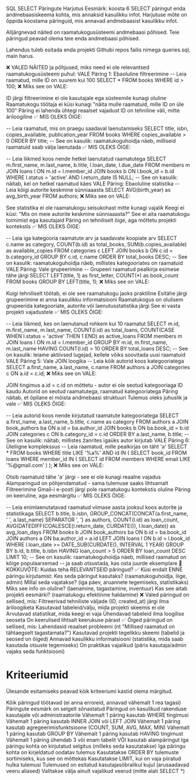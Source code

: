 SQL SELECT Päringute Harjutus
Eesmärk: koosta 6 SELECT päringut enda andmebaasiskeema kohta, mis annaksid kasulikku infot. Harjutuse mõte on õppida koostama päringuid, mis annavad andmebaasist kasulikku infot.

Alljärgnevad näited on raamatukogusüsteemi andmebaasi põhised. Teie päringud peavad olema teie enda andmebaasi põhised.

Lahendus tuleb esitada enda projekti Githubi repos failis nimega queries.sql, main harus.

❌ VALED NÄITED ja põhjused, miks need ei ole relevantsed raamatukogusüsteemi puhul:
VALE Päring 1: Ebaoluline filtreerimine
-- Leia raamatud, mille ID on suurem kui 100
SELECT * FROM books WHERE id > 100;
❌ Miks see on VALE:

ID järgi filtreerimine ei ole kasutajale ega süsteemile kunagi oluline
Raamatukogu töötaja ei küsi kunagi "näita mulle raamatuid, mille ID on üle 100"
Päring ei lahenda ühtegi reaalset vajadust
ID on tehniline väli, mitte äriloogiline
✅ MIS OLEKS ÕIGE:

-- Leia raamatud, mis on praegu saadaval laenutamiseks
SELECT title, isbn, copies_available, publication_year
FROM books
WHERE copies_available > 0
ORDER BY title;
-- See on kasulik: raamatukoguhoidja näeb, milliseid raamatuid saab välja laenutada
✅ MIS OLEKS ÕIGE:

-- Leia liikmed koos nende hetkel laenutatud raamatutega
SELECT 
    m.first_name,
    m.last_name,
    b.title,
    l.loan_date,
    l.due_date
FROM members m
JOIN loans l ON m.id = l.member_id
JOIN books b ON l.book_id = b.id
WHERE l.status = 'active' AND l.return_date IS NULL;
-- See on kasulik: näitab, kel on hetkel raamatud käes
VALE Päring: Ebaoluline statistika
-- Leia kõigi autorite keskmine sünniaaasta
SELECT AVG(birth_year) as avg_birth_year
FROM authors;
❌ Miks see on VALE:

See statistika ei ole raamatukogu seisukohast mitte kunagi vajalik
Keegi ei küsi: "Mis on meie autorite keskmine sünniaaasta?"
See ei aita raamatukogu toimimist ega kasutajaid
Päring on tehniliselt õige, aga mõttetu projekti kontekstis
✅ MIS OLEKS ÕIGE:

-- Leia iga kategooria raamatute arv ja saadavate koopiate arv
SELECT 
    c.name as category,
    COUNT(b.id) as total_books,
    SUM(b.copies_available) as available_copies
FROM categories c
LEFT JOIN books b ON c.id = b.category_id
GROUP BY c.id, c.name
ORDER BY total_books DESC;
-- See on kasulik: raamatukoguhoidja näeb, millistes kategooriates on raamatuid
VALE Päring: Vale grupeerimine
-- Grupeeri raamatud pealkirja esimese tähe järgi
SELECT 
    LEFT(title, 1) as first_letter,
    COUNT(*) as book_count
FROM books
GROUP BY LEFT(title, 1);
❌ Miks see on VALE:

Kuigi tehniliselt töötab, ei ole see raamatukogu jaoks praktiline
Esitähe järgi grupeerimine ei anna kasulikku informatsiooni
Raamatukogus on olulisem grupeerida kategooriate, autorite või laenutusstatistika järgi
See ei vasta projekti vajadustele
✅ MIS OLEKS ÕIGE:

-- Leia liikmed, kes on laenutanud rohkem kui 10 raamatut
SELECT 
    m.id,
    m.first_name,
    m.last_name,
    COUNT(l.id) as total_loans,
    COUNT(CASE WHEN l.status = 'active' THEN 1 END) as active_loans
FROM members m
JOIN loans l ON m.id = l.member_id
GROUP BY m.id, m.first_name, m.last_name
HAVING COUNT(l.id) > 10
ORDER BY total_loans DESC;
-- See on kasulik: leiame aktiivsed lugejad, kellele võiks soovitada uusi raamatuid
VALE Päring 5: Vale JOIN loogika
-- Leia kõik autorid koos kategooriatega
SELECT a.first_name, a.last_name, c.name
FROM authors a
JOIN categories c ON a.id = c.id;
❌ Miks see on VALE:

JOIN tingimus a.id = c.id on mõttetu - autor ei ole seotud kategooriaga ID kaudu
Autorid on seotud raamatutega, raamatud kategooriatega
Päring näitab, et õpilane ei mõista andmebaasi struktuuri
Tulemus oleks juhuslik ja vale
✅ MIS OLEKS ÕIGE:

-- Leia autorid koos nende kirjutatud raamatute kategooriatega
SELECT 
    a.first_name,
    a.last_name,
    b.title,
    c.name as category
FROM authors a
JOIN book_authors ba ON a.id = ba.author_id
JOIN books b ON ba.book_id = b.id
JOIN categories c ON b.category_id = c.id
ORDER BY a.last_name, b.title;
-- See on kasulik: näitab, millistes žanrites igaüks autor kirjutab
VALE Päring 6: Üleliigne komplekssus
-- Leia raamatud, mille pealkirjas on täht 'a'
SELECT * FROM books
WHERE title LIKE '%a%'
  AND id IN (
    SELECT book_id FROM loans
    WHERE member_id IN (
      SELECT id FROM members WHERE email LIKE '%@gmail.com'
    )
  );
❌ Miks see on VALE:

Otsib raamatuid tähe 'a' järgi - see ei ole kunagi reaalne vajadus
Alamparingud on põhjendamatud - sama tulemuse saaks lihtsamalt
Filtreerimine Gmail-i e-posti järgi pole raamatukogu kontekstis oluline
Päring on keeruline, aga eesmärgitu
✅ MIS OLEKS ÕIGE:

-- Leia enimlaenutatavad raamatud viimase aasta jooksul koos autorite ja statistikaga
SELECT 
    b.title,
    b.isbn,
    GROUP_CONCAT(CONCAT(a.first_name, ' ', a.last_name) SEPARATOR ', ') as authors,
    COUNT(l.id) as loan_count,
    AVG(DATEDIFF(COALESCE(l.return_date, CURDATE()), l.loan_date)) as avg_loan_days
FROM books b
JOIN book_authors ba ON b.id = ba.book_id
JOIN authors a ON ba.author_id = a.id
LEFT JOIN loans l ON b.id = l.book_id
WHERE l.loan_date >= DATE_SUB(CURDATE(), INTERVAL 1 YEAR)
GROUP BY b.id, b.title, b.isbn
HAVING loan_count > 5
ORDER BY loan_count DESC
LIMIT 10;
-- See on kasulik: raamatukoguhoidja näeb, millised raamatud on kõige populaarsemad
-- ja saab otsustada, kas osta juurde eksemplare
📝 KOKKUVÕTE: Kuidas teha RELEVANTSEID päringud?
✅ Küsi endalt ENNE päringu kirjutamist:
Kes seda päringut kasutaks? (raamatukoguhoidja, liige, admin)
Millal seda vajatakse? (iga päev, aruannete tegemiseks, statistikaks)
Miks see info on oluline? (laenamine, tagastamine, inventuur)
Kas see aitab projekti eesmärki? (raamatukogu efektiivne haldamine)
❌ Valed päringud on sellised, mis:
Filtreerivad tehniliste väljade (ID, created_at) järgi ilma äriloogiketa
Kasutavad tabeleid/välju, mida projekti skeemis ei ole
Arvutavad statistikat, mida keegi ei vaja
Ühendavad tabeleid ilma loogilise seoseta
On keerulised lihtsalt keerukuse pärast
✅ Õiged päringud on sellised, mis:
Lahendasid reaalset probleemi (nt "Millised raamatud on tähtaegselt tagastamata?")
Kasutavad projekti tegelikku skeemi (tabelid ja seosed on õiged)
Annavad kasulikku informatsiooni (statistika, mida saab kasutada otsuste tegemiseks)
On praktikas vajalikud (päris kasutaja/admin vajaks seda funktsiooni)

# Kriteeriumid
Ülesande esitamiseks peavad kõik kriteeriumi kastid olema märgitud.

Kõik päringud töötavad (ei anna erroreid, annavad vähemalt 1 rea tagasi)
Päringute eesmärk on selgelt sõnastatud
Päringud on kasulikud rakenduse kasutajale või administraatorile
Vähemalt 1 päring kasutab WHERE tingimusi
Vähemalt 1 päring kasutab INNER JOIN või LEFT JOIN
Vähemalt 1 päring kasutab agregeerimisfunktsioone (COUNT, SUM, AVG, MAX, MIN)
Vähemalt 1 päring kasutab GROUP BY
Vähemalt 1 päring kasutab HAVING tingimust
Vähemalt 1 päring ühendab 3 või enam tabelit VÕI kasutab alampäringut
Iga päringu kohta on kirjutatud selgitus (milleks seda kasutatakse)
Iga päringu kohta on kirjeldatud oodatav tulemus
Kasutatakse ORDER BY tulemuste sortimiseks, kus see on mõttekas
Kasutatakse LIMIT, kui on vaja piiratud hulka tulemusi
Tulemused on esitatud kasutajasõbralikul kujul (arusaadavad veeru aliased)
Valitakse välja ainult vajalikud veerud (mitte alati SELECT *)